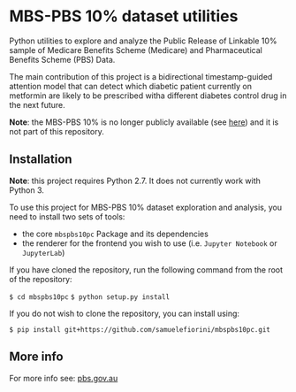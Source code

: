 # MBS-PBS 10% dataset utilities
Python utilities to explore and analyze the Public Release of Linkable 10% sample of Medicare Benefits Scheme (Medicare) and Pharmaceutical Benefits Scheme (PBS) Data.

The main contribution of this project is a bidirectional timestamp-guided attention model that can detect which diabetic patient currently on metformin are likely to be prescribed witha different diabetes control drug in the next future.

**Note**: the MBS-PBS 10% is no longer publicly available (see [here](http://www.pbs.gov.au/info/news/2016/08/public-release-of-linkable-10-percent-mbs-and-pbs-data)) and it is not part of this repository.

## Installation

**Note**: this project requires Python 2.7. It does not currently work with Python 3.

To use this project for MBS-PBS 10% dataset exploration and analysis, you need to install two sets of tools:

- the core `mbspbs10pc` Package and its dependencies
- the renderer for the frontend you wish to use (i.e. `Jupyter Notebook` or `JupyterLab`)

If you have cloned the repository, run the following command from the root of the repository:

`$ cd mbspbs10pc`
`$ python setup.py install`

If you do not wish to clone the repository, you can install using:

`$ pip install git+https://github.com/samuelefiorini/mbspbs10pc.git`

## More info

For more info see: [pbs.gov.au](http://www.pbs.gov.au/info/news/2016/08/public-release-of-linkable-10-percent-mbs-and-pbs-data)
